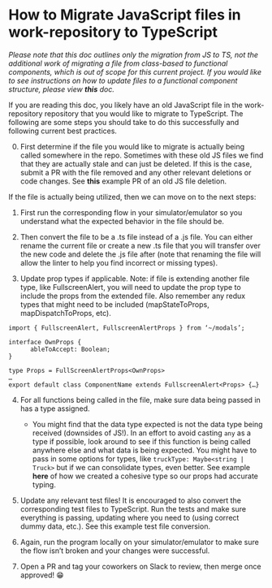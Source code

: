# How to Migrate JavaScript files in work-repository to TypeScript

*Please note that this doc outlines only the migration from JS to TS, not the additional work of migrating a file from class-based to functional components, which is out of scope for this current project. If you would like to see instructions on how to update files to a functional component structure, please view **this** doc.*

If you are reading this doc, you likely have an old JavaScript file in the work-repository repository that you would like to migrate to TypeScript. The following are some steps you should take to do this successfully and following current best practices.

0. First determine if the file you would like to migrate is actually being called somewhere in the repo. Sometimes with these old JS files we find that they are actually stale and can just be deleted. If this is the case, submit a PR with the file removed and any other relevant deletions or code changes. See **this** example PR of an old JS file deletion.

If the file is actually being utilized, then we can move on to the next steps:

1. First run the corresponding flow in your simulator/emulator so you understand what the expected behavior in the file should be.

2. Then convert the file to be a .ts file instead of a .js file. You can either rename the current file or create a new .ts file that you will transfer over the new code and delete the .js file after (note that renaming the file will allow the linter to help you find incorrect or missing types). 

3. Update prop types if applicable. Note: if file is extending another file type, like FullscreenAlert, you will need to update the prop type to include the props from the extended file. Also remember any redux types that might need to be included (mapStateToProps, mapDispatchToProps, etc).

```
import { FullscreenAlert, FullscreenAlertProps } from ‘~/modals’;

interface OwnProps {
      ableToAccept: Boolean;
}

type Props = FullScreenAlertProps<OwnProps>
…
export default class ComponentName extends FullscreenAlert<Props> {…}
```

4. For all functions being called in the file, make sure data being passed in has a type assigned.
    - You might find that the data type expected is not the data type being received (downsides of JS!). In an effort to avoid casting ``any`` as a type if possible, look around to see if this function is being called anywhere else and what data is being expected. You might have to pass in some options for types, like ``truckType: Maybe<string | Truck>`` but if we can consolidate types, even better. See example **here** of how we created a cohesive type so our props had accurate typing.

5. Update any relevant test files! It is encouraged to also convert the corresponding test files to TypeScript. Run the tests and make sure everything is passing, updating where you need to (using correct dummy data, etc.). See this example test file conversion.

6. Again, run the program locally on your simulator/emulator to make sure the flow isn’t broken and your changes were successful.

7. Open a PR and tag your coworkers on Slack to review, then merge once approved! :grin:
